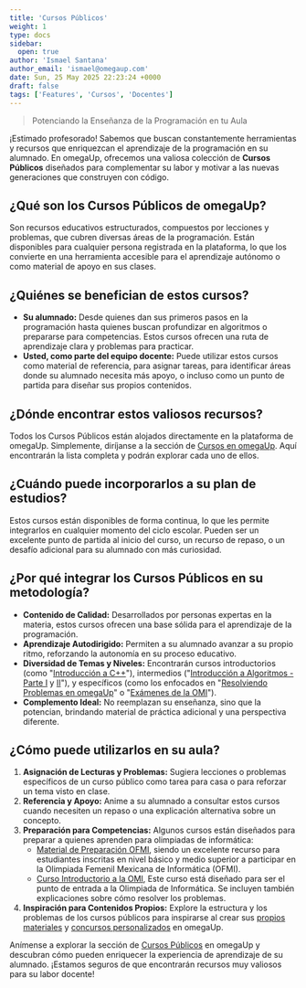 ```yaml
---
title: 'Cursos Públicos'
weight: 1
type: docs
sidebar:
  open: true
author: 'Ismael Santana'
author_email: 'ismael@omegaup.com'
date: Sun, 25 May 2025 22:23:24 +0000
draft: false
tags: ['Features', 'Cursos', 'Docentes']
---
```


> Potenciando la Enseñanza de la Programación en tu Aula

¡Estimado profesorado! Sabemos que buscan constantemente herramientas y recursos que enriquezcan el aprendizaje de la programación en su alumnado. En omegaUp, ofrecemos una valiosa colección de **Cursos Públicos** diseñados para complementar su labor y motivar a las nuevas generaciones que construyen con código.

## ¿Qué son los Cursos Públicos de omegaUp?

Son recursos educativos estructurados, compuestos por lecciones y problemas, que cubren diversas áreas de la programación. Están disponibles para cualquier persona registrada en la plataforma, lo que los convierte en una herramienta accesible para el aprendizaje autónomo o como material de apoyo en sus clases.

## ¿Quiénes se benefician de estos cursos?

* **Su alumnado:** Desde quienes dan sus primeros pasos en la programación hasta quienes buscan profundizar en algoritmos o prepararse para competencias. Estos cursos ofrecen una ruta de aprendizaje clara y problemas para practicar.
* **Usted, como parte del equipo docente:** Puede utilizar estos cursos como material de referencia, para asignar tareas, para identificar áreas donde su alumnado necesita más apoyo, o incluso como un punto de partida para diseñar sus propios contenidos.

## ¿Dónde encontrar estos valiosos recursos?

Todos los Cursos Públicos están alojados directamente en la plataforma de omegaUp. Simplemente, diríjanse a la sección de [Cursos en omegaUp](https://omegaup.com/course/). Aquí encontrarán la lista completa y podrán explorar cada uno de ellos.

## ¿Cuándo puede incorporarlos a su plan de estudios?

Estos cursos están disponibles de forma continua, lo que les permite integrarlos en cualquier momento del ciclo escolar. Pueden ser un excelente punto de partida al inicio del curso, un recurso de repaso, o un desafío adicional para su alumnado con más curiosidad.

## ¿Por qué integrar los Cursos Públicos en su metodología?

* **Contenido de Calidad:** Desarrollados por personas expertas en la materia, estos cursos ofrecen una base sólida para el aprendizaje de la programación.
* **Aprendizaje Autodirigido:** Permiten a su alumnado avanzar a su propio ritmo, reforzando la autonomía en su proceso educativo.
* **Diversidad de Temas y Niveles:** Encontrarán cursos introductorios (como "[Introducción a C++](https://omegaup.com/course/introduccion_a_cpp/)"), intermedios ("[Introducción a Algoritmos - Parte I](https://omegaup.com/course/introduccion_a_algoritmos/) y [II](https://omegaup.com/course/introduccion_a_algoritmos_ii/)"), y específicos (como los enfocados en "[Resolviendo Problemas en omegaUp](https://omegaup.com/course/ResolviendoProblemas2021/)" o "[Exámenes de la OMI](https://omegaup.com/course/OMIexamenes/)").
* **Complemento Ideal:** No reemplazan su enseñanza, sino que la potencian, brindando material de práctica adicional y una perspectiva diferente.

## ¿Cómo puede utilizarlos en su aula?

1.  **Asignación de Lecturas y Problemas:** Sugiera lecciones o problemas específicos de un curso público como tarea para casa o para reforzar un tema visto en clase.
2.  **Referencia y Apoyo:** Anime a su alumnado a consultar estos cursos cuando necesiten un repaso o una explicación alternativa sobre un concepto.
3.  **Preparación para Competencias:** Algunos cursos están diseñados para preparar a quienes aprenden para olimpiadas de informática:
    - [Material de Preparación OFMI](https://ofmi.omegaup.com/material), siendo un excelente recurso para estudiantes inscritas en nivel básico y medio superior a participar en la Olimpiada Femenil Mexicana de Informática (OFMI).
    - [Curso Introductorio a la OMI](https://omegaup.com/course/Curso-OMI/), Este curso está diseñado para ser el punto de entrada a la Olimpiada de Informática. Se incluyen también explicaciones sobre cómo resolver los problemas.
4.  **Inspiración para Contenidos Propios:** Explore la estructura y los problemas de los cursos públicos para inspirarse al crear sus [propios materiales](https://omegaup.com/course/new/) y [concursos personalizados](https://omegaup.com/contest/new/) en omegaUp.

Anímense a explorar la sección de [Cursos Públicos](https://omegaup.com/course/home/) en omegaUp y descubran cómo pueden enriquecer la experiencia de aprendizaje de su alumnado. ¡Estamos seguros de que encontrarán recursos muy valiosos para su labor docente!

